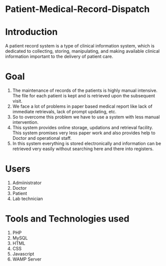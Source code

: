 # Patient-Medical-Record-Dispatch

# Introduction
A patient record system is a type of clinical information system, which is dedicated to collecting, storing, manipulating, and making available clinical information important to the delivery of patient care.

# Goal
1. The maintenance of records of the patients is highly manual intensive. The file for each patient is kept and is retrieved upon the subsequent visit.
2. We face a lot of problems in paper based medical report like lack of immediate retrievals, lack of prompt updating, etc.
3. So to overcome this problem we have to use a system with less manual intervention.
4. This system provides online storage, updations and retrieval facility. This system promises very less paper work and also provides help to Doctor and operational staff.
5. In this system everything is stored electronically and information can be retrieved very easily without searching here and there into registers.

# Users
1. Admiinistrator
2. Doctor
3. Patient
4. Lab technician

# Tools and Technologies used
1. PHP
2. MySQL
3. HTML
4. CSS
5. Javascript
6. WAMP Server


